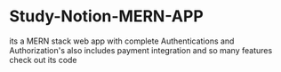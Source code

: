 # Study-Notion-MERN-APP
its a MERN stack web app with complete Authentications and Authorization's also includes payment integration and so many features check out its code  
